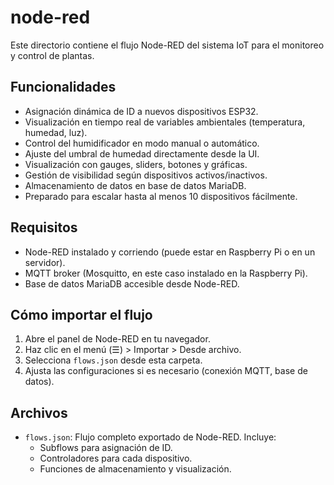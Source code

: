 # node-red

Este directorio contiene el flujo Node-RED del sistema IoT para el monitoreo y control de plantas.

## Funcionalidades

- Asignación dinámica de ID a nuevos dispositivos ESP32.
- Visualización en tiempo real de variables ambientales (temperatura, humedad, luz).
- Control del humidificador en modo manual o automático.
- Ajuste del umbral de humedad directamente desde la UI.
- Visualización con gauges, sliders, botones y gráficas.
- Gestión de visibilidad según dispositivos activos/inactivos.
- Almacenamiento de datos en base de datos MariaDB.
- Preparado para escalar hasta al menos 10 dispositivos fácilmente.

## Requisitos

- Node-RED instalado y corriendo (puede estar en Raspberry Pi o en un servidor).
- MQTT broker (Mosquitto, en este caso instalado en la Raspberry Pi).
- Base de datos MariaDB accesible desde Node-RED.

## Cómo importar el flujo

1. Abre el panel de Node-RED en tu navegador.
2. Haz clic en el menú (☰) > Importar > Desde archivo.
3. Selecciona `flows.json` desde esta carpeta.
4. Ajusta las configuraciones si es necesario (conexión MQTT, base de datos).

## Archivos

- `flows.json`: Flujo completo exportado de Node-RED. Incluye:
  - Subflows para asignación de ID.
  - Controladores para cada dispositivo.
  - Funciones de almacenamiento y visualización.

